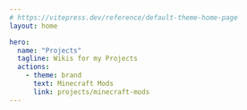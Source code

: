 ```yaml
---
# https://vitepress.dev/reference/default-theme-home-page
layout: home

hero:
  name: "Projects"
  tagline: Wikis for my Projects
  actions:
    - theme: brand
      text: Minecraft Mods
      link: projects/minecraft-mods
---
```

